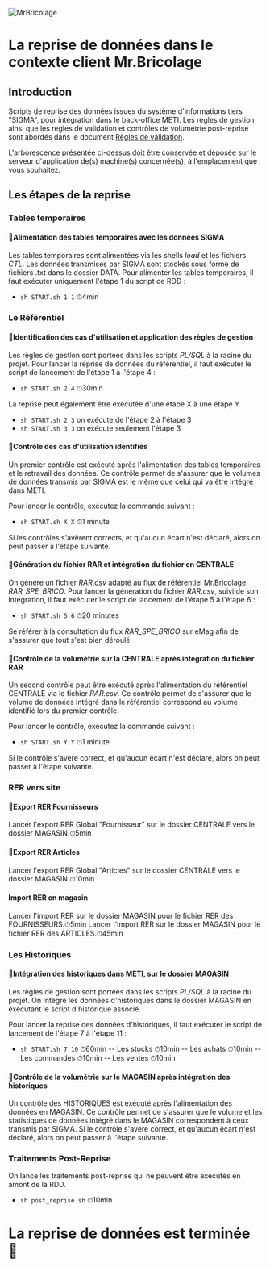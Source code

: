 ![MrBricolage](https://www.mr-bricolage.fr/static/version1551157594/frontend/Pictime/mrbricolage/fr_FR/images/mrbricolage-logo.png)
# La reprise de données dans le contexte client **Mr.Bricolage**

## Introduction
Scripts de reprise des données issues du système d'informations tiers "SIGMA", pour intégration dans le back-office METI.
Les règles de gestion ainsi que les règles de validation et contrôles de volumétrie post-reprise sont abordés dans le document [Règles de validation](https://docs.google.com/document/d/107S8XQBlX7a58akmwZmzyQYD_aJ4a2b4M-r1LLTH3SE/edit?usp=sharing).

L'arborescence présentée ci-dessus doit être conservée et déposée sur le serveur d'application de(s) machine(s) concernée(s), à l'emplacement que vous souhaitez.

## Les étapes de la reprise

### Tables temporaires
#### 📍Alimentation des tables temporaires avec les données SIGMA
Les tables temporaires sont alimentées via les shells _load_ et les fichiers _CTL_. Les données transmises par SIGMA sont stockés sous forme de fichiers .txt dans le dossier DATA.
Pour alimenter les tables temporaires, il faut exécuter uniquement l'étape 1 du script de RDD : 
- `sh START.sh 1 1` ⏱4min

### Le Référentiel
#### 📍Identification des cas d'utilisation et application des règles de gestion
Les règles de gestion sont portées dans les scripts _PL/SQL_ à la racine du projet.
Pour lancer la reprise de données du référentiel, il faut exécuter le script de lancement de l'étape 1 à l'étape 4 :
- `sh START.sh 2 4` ⏱30min

La reprise peut également être exécutée d'une étape X à une étape Y
- `sh START.sh 2 3` on exécute de l'étape 2 à l'étape 3
- `sh START.sh 3 3` on exécute seulement l'étape 3

#### 📍Contrôle des cas d'utilisation identifiés
Un premier contrôle est exécuté après l'alimentation des tables temporaires et le retravail des données.
Ce contrôle permet de s'assurer que le volumes de données transmis par SIGMA est le même que celui qui va être intégré dans METI.

Pour lancer le contrôle, exécutez la commande suivant : 
- `sh START.sh X X` ⏱1 minute

Si les contrôles s'avèrent corrects, et qu'aucun écart n'est déclaré, alors on peut passer à l'étape suivante.

#### 📍Génération du fichier RAR et intégration du fichier en CENTRALE
On génére un fichier _RAR.csv_ adapté au flux de référentiel Mr.Bricolage _RAR_SPE_BRICO_.
Pour lancer la génération du fichier _RAR.csv_, suivi de son intégration, il faut exécuter le script de lancement de l'étape 5 à l'étape 6 :
- `sh START.sh 5 6` ⏱20 minutes

Se référer à la consultation du flux _RAR_SPE_BRICO_ sur eMag afin de s'assurer que tout s'est bien déroulé.


#### 📍Contrôle de la volumétrie sur la CENTRALE après intégration du fichier RAR
Un second contrôle peut être exécuté après l'alimentation du référentiel CENTRALE via le fichier _RAR.csv_.
Ce contrôle permet de s'assurer que le volume de données intégré dans le référentiel correspond au volume identifié lors du premier contrôle.

Pour lancer le contrôle, exécutez la commande suivant : 
- `sh START.sh Y Y` ⏱1 minute

Si le contrôle s'avère correct, et qu'aucun écart n'est déclaré, alors on peut passer à l'étape suivante.

### RER vers site
#### 📍Export RER Fournisseurs
Lancer l'export RER Global "Fournisseur" sur le dossier CENTRALE vers le dossier MAGASIN.⏱5min

#### 📍Export RER Articles
Lancer l'export RER Global "Articles" sur le dossier CENTRALE vers le dossier MAGASIN.⏱10min

#### Import RER en magasin
Lancer l'import RER sur le dossier MAGASIN pour le fichier RER des FOURNISSEURS.⏱5min
Lancer l'import RER sur le dossier MAGASIN pour le fichier RER des ARTICLES.⏱45min

### Les Historiques
#### 📍Intégration des historiques dans METI, sur le dossier MAGASIN
Les règles de gestion sont portées dans les scripts _PL/SQL_ à la racine du projet.
On intègre les données d'historiques dans le dossier MAGASIN en éxécutant le script d'historique associé.

Pour lancer la reprise des données d'historiques, il faut exécuter le script de lancement de l'étape 7 à l'étape 11 :
- `sh START.sh 7 10` ⏱60min 
-- Les stocks ⏱10min 
-- Les achats ⏱10min
-- Les commandes ⏱10min
-- Les ventes ⏱10min 

#### 📍Contrôle de la volumétrie sur le MAGASIN après intégration des historiques
Un contrôle des HISTORIQUES est exécuté après l'alimentation des données en MAGASIN.
Ce contrôle permet de s'assurer que le volume et les statistiques de données intégré dans le MAGASIN correspondent à ceux transmis par SIGMA.
Si le contrôle s'avère correct, et qu'aucun écart n'est déclaré, alors on peut passer à l'étape suivante.

### Traitements Post-Reprise
On lance les traitements post-reprise qui ne peuvent être exécutés en amont de la RDD.
- `sh post_reprise.sh` ⏱10min

# La reprise de données est terminée 🏁
